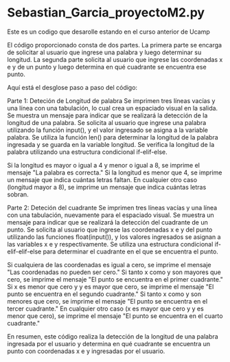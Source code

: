# Sebastian_Garcia_proyectoM2.py

Este es un codigo que desarolle estando en el curso anterior de Ucamp

El código proporcionado consta de dos partes. La primera parte se encarga de solicitar al usuario que ingrese una palabra y luego 
determinar su longitud. La segunda parte solicita al usuario que ingrese las coordenadas x e y de un punto y luego determina en qué 
cuadrante se encuentra ese punto.

Aquí está el desglose paso a paso del código:


Parte 1: Deteción de Longitud de palabra
Se imprimen tres líneas vacías y una línea con una tabulación, lo cual crea un espaciado visual en la salida.
Se muestra un mensaje para indicar que se realizará la detección de la longitud de una palabra.
Se solicita al usuario que ingrese una palabra utilizando la función input(), y el valor ingresado se asigna a la variable palabra.
Se utiliza la función len() para determinar la longitud de la palabra ingresada y se guarda en la variable longitud.
Se verifica la longitud de la palabra utilizando una estructura condicional if-elif-else.

Si la longitud es mayor o igual a 4 y menor o igual a 8, se imprime el mensaje "La palabra es correcta."
Si la longitud es menor que 4, se imprime un mensaje que indica cuántas letras faltan.
En cualquier otro caso (longitud mayor a 8), se imprime un mensaje que indica cuántas letras sobran.



Parte 2: Deteción del cuadrante
Se imprimen tres líneas vacías y una línea con una tabulación, nuevamente para el espaciado visual.
Se muestra un mensaje para indicar que se realizará la detección del cuadrante de un punto.
Se solicita al usuario que ingrese las coordenadas x e y del punto utilizando las funciones float(input()), y los valores ingresados se asignan a las variables x e y respectivamente.
Se utiliza una estructura condicional if-elif-elif-else para determinar el cuadrante en el que se encuentra el punto.

Si cualquiera de las coordenadas es igual a cero, se imprime el mensaje "Las coordenadas no pueden ser cero."
Si tanto x como y son mayores que cero, se imprime el mensaje "El punto se encuentra en el primer cuadrante."
Si x es menor que cero y y es mayor que cero, se imprime el mensaje "El punto se encuentra en el segundo cuadrante."
Si tanto x como y son menores que cero, se imprime el mensaje "El punto se encuentra en el tercer cuadrante."
En cualquier otro caso (x es mayor que cero y y es menor que cero), se imprime el mensaje "El punto se encuentra en el cuarto cuadrante."



En resumen, este código realiza la detección de la longitud de una palabra ingresada por el usuario y determina en qué cuadrante 
se encuentra un punto con coordenadas x e y ingresadas por el usuario.
